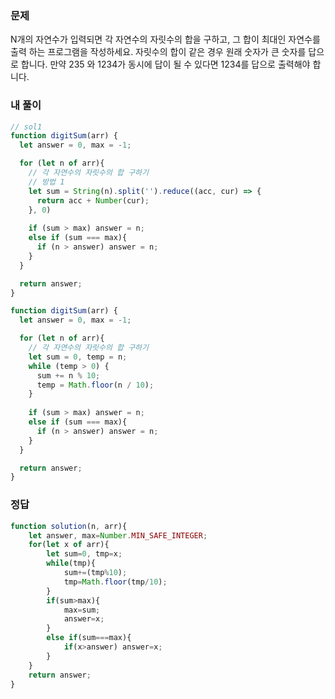 ### 문제
N개의 자연수가 입력되면 각 자연수의 자릿수의 합을 구하고, 그 합이 최대인 자연수를 출력 하는 프로그램을 작성하세요. 자릿수의 합이 같은 경우 원래 숫자가 큰 숫자를 답으로 합니다. 만약 235 와 1234가 동시에 답이 될 수 있다면 1234를 답으로 출력해야 합니다.

### 내 풀이
```js
// sol1
function digitSum(arr) {
  let answer = 0, max = -1;

  for (let n of arr){
    // 각 자연수의 자릿수의 합 구하기
    // 방법 1
    let sum = String(n).split('').reduce((acc, cur) => {
      return acc + Number(cur);
    }, 0)
    
    if (sum > max) answer = n;
    else if (sum === max){
      if (n > answer) answer = n;
    }
  }

  return answer;
}

function digitSum(arr) {
  let answer = 0, max = -1;

  for (let n of arr){
    // 각 자연수의 자릿수의 합 구하기
    let sum = 0, temp = n;
    while (temp > 0) {
      sum += n % 10;
      temp = Math.floor(n / 10);
    }
    
    if (sum > max) answer = n;
    else if (sum === max){
      if (n > answer) answer = n;
    }
  }

  return answer;
}
```

### 정답
```js
function solution(n, arr){
    let answer, max=Number.MIN_SAFE_INTEGER;
    for(let x of arr){
        let sum=0, tmp=x;
        while(tmp){
            sum+=(tmp%10);
            tmp=Math.floor(tmp/10);
        }
        if(sum>max){
            max=sum;
            answer=x;
        }
        else if(sum===max){
            if(x>answer) answer=x;
        }
    }
    return answer;
}
```
